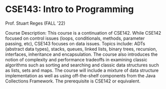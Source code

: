 # CSE143: Intro to Programming
Prof. Stuart Reges (FALL '22)

Course Description: This course is a continuation of CSE142. While CSE142 focused on control issues (loops, conditionals,
methods, parameter passing, etc), CSE143 focuses on data issues. Topics include: ADTs (abstract data types),
stacks, queues, linked lists, binary trees, recursion, interfaces, inheritance and encapsulation. The course also
introduces the notion of complexity and performance tradeoffs in examining classic algorithms such as sorting
and searching and classic data structures such as lists, sets and maps. The course will include a mixture of data
structure implementation as well as using off-the-shelf components from the Java Collections Framework. The
prerequisite is CSE142 or equivalent.

